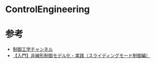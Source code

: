 # ControlEngineering

# 参考

- [制御工学チャンネル](https://sites.google.com/view/control-engineering/%E5%88%B6%E5%BE%A1%E7%90%86%E8%AB%96/%E3%83%AD%E3%83%90%E3%82%B9%E3%83%88%E5%88%B6%E5%BE%A1?authuser=0)
- [【入門】非線形制御モデル化・実践（スライディングモード制御編）](https://jp.mathworks.com/videos/modeling-non-linear-control-sliding-mode-control-82312.html)
